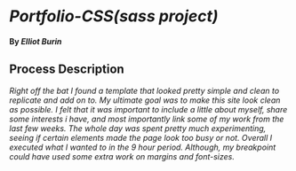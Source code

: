 # _Portfolio-CSS(sass project)_

#### By _Elliot Burin_

## Process Description

_Right off the bat I found a template that looked pretty simple and clean to replicate and add on to.  My ultimate goal was to make this site look clean as possible. I felt that it was important to include a little about myself, share some interests i have, and most importantly link some of my work from the last few weeks.  The whole day was spent pretty much experimenting, seeing if certain elements made the page look too busy or not.  Overall I executed what I wanted to in the 9 hour period.  Although, my breakpoint could have used some extra work on margins and font-sizes._    
